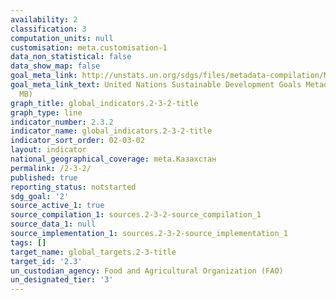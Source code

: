 ```yaml
---
availability: 2
classification: 3
computation_units: null
customisation: meta.customisation-1
data_non_statistical: false
data_show_map: false
goal_meta_link: http://unstats.un.org/sdgs/files/metadata-compilation/Metadata-Goal-2.pdf
goal_meta_link_text: United Nations Sustainable Development Goals Metadata (PDF 4.0
  MB)
graph_title: global_indicators.2-3-2-title
graph_type: line
indicator_number: 2.3.2
indicator_name: global_indicators.2-3-2-title
indicator_sort_order: 02-03-02
layout: indicator
national_geographical_coverage: meta.Казахстан
permalink: /2-3-2/
published: true
reporting_status: notstarted
sdg_goal: '2'
source_active_1: true
source_compilation_1: sources.2-3-2-source_compilation_1
source_data_1: null
source_implementation_1: sources.2-3-2-source_implementation_1
tags: []
target_name: global_targets.2-3-title
target_id: '2.3'
un_custodian_agency: Food and Agricultural Organization (FAO)
un_designated_tier: '3'
---
```

